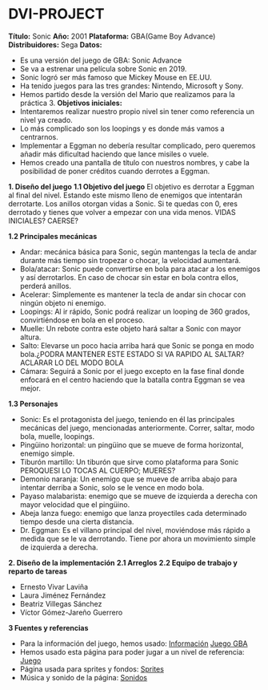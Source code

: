# DVI-PROJECT
**Título:** Sonic
**Año:** 2001
**Plataforma:** GBA(Game Boy Advance)
**Distribuidores:** Sega
**Datos:**
* Es una versión del juego de GBA: Sonic Advance
* Se va a estrenar una película sobre Sonic en 2019.
* Sonic logró ser más famoso que Mickey Mouse en EE.UU.
* Ha tenido juegos para las tres grandes: Nintendo, Microsoft y Sony.
* Hemos partido desde la versión del Mario que realizamos para la práctica 3.
**Objetivos iniciales:**
*	Intentaremos realizar nuestro propio nivel sin tener como referencia un nivel ya creado.
*	Lo más complicado son los loopings y es donde más vamos a centrarnos.
* Implementar a Eggman no debería resultar complicado, pero queremos añadir más dificultad haciendo que lance misiles o vuele.
* Hemos creado una pantalla de título con nuestros nombres, y cabe la posibilidad de poner créditos cuando derrotes a Eggman.

**1. Diseño del juego**
**1.1 Objetivo del juego**
El objetivo es derrotar a Eggman al final del nivel. Estando este mismo lleno de enemigos que intentarán derrotarte. Los anillos otorgan vidas a Sonic. Si te quedas con 0, eres derrotado y tienes que volver a empezar con una vida menos. VIDAS INICIALES? CAERSE?

**1.2 Principales mecánicas**
*	Andar: mecánica básica para Sonic, según mantengas la tecla de andar durante más tiempo sin tropezar o chocar, la velocidad aumentará.
* Bola/atacar: Sonic puede convertirse en bola para atacar a los enemigos y así derrotarlos. En caso de chocar sin estar en bola contra ellos, perderá anillos.
* Acelerar: Simplemente es mantener la tecla de andar sin chocar con ningún objeto ni enemigo.
* Loopings: Al ir rápido, Sonic podrá realizar un looping de 360 grados, convirtiéndose en bola en el proceso.
* Muelle: Un rebote contra este objeto hará saltar a Sonic con mayor altura.
* Salto: Elevarse un poco hacia arriba hará que Sonic se ponga en modo bola.¿PODRA MANTENER ESTE ESTADO SI VA RAPIDO AL SALTAR? ACLARAR LO DEL MODO BOLA
* Cámara: Seguirá a Sonic por el juego excepto en la fase final donde enfocará en el centro haciendo que la batalla contra Eggman se vea mejor.

**1.3 Personajes**
* Sonic: Es el protagonista del juego, teniendo en él las principales mecánicas del juego, mencionadas anteriormente. Correr, saltar, modo bola, muelle, loopings.
* Pingüino horizontal: un pingüino que se mueve de forma horizontal, enemigo simple.
* Tiburón martillo: Un tiburón que sirve como plataforma para Sonic PEROQUESI LO TOCAS AL CUERPO; MUERES?
* Demonio naranja: Un enemigo que se mueve de arriba abajo para intentar derriba a Sonic, solo se le vence en modo bola.
* Payaso malabarista: enemigo que se mueve de izquierda a derecha con mayor velocidad que el pingüino.
* Abeja lanza fuego: enemigo que lanza proyectiles cada determinado tiempo desde una cierta distancia.
* Dr. Eggman: Es el villano principal del nivel, moviéndose más rápido a medida que se le va derrotando. Tiene por ahora un movimiento simple de izquierda a derecha.

**2. Diseño de la implementación**
**2.1 Arreglos**
**2.2 Equipo de trabajo y reparto de tareas**
* Ernesto Vivar Laviña
* Laura Jiménez Fernández
* Beatriz Villegas Sánchez
* Víctor Gómez-Jareño Guerrero

**3 Fuentes y referencias**
* Para la información del juego, hemos usado:
[Información](https://es.wikipedia.org/wiki/Sonic_the_Hedgehog_(serie))
[Juego GBA](https://es.wikipedia.org/wiki/Sonic_Advance)
* Hemos usado esta página para poder jugar a un nivel de referencia:
[Juego](http://www.arcadespot.com/game/sonic-advance/)
* Página usada para sprites y fondos:
[Sprites](https://www.spriters-resource.com/custom_edited/sonicthehedgehogcustoms/)
* Música y sonido de la página:
[Sonidos](https://www.sounds-resource.com/game_boy_advance/sonicadvance/)
